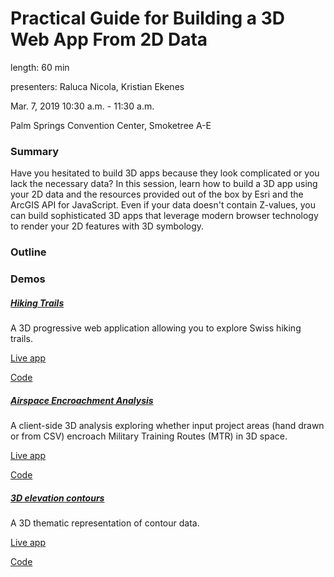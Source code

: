 # Practical Guide for Building a 3D Web App From 2D Data

length: 60 min

presenters: Raluca Nicola, Kristian Ekenes

Mar. 7, 2019 10:30 a.m. - 11:30 a.m.

Palm Springs Convention Center, Smoketree A-E

### Summary

Have you hesitated to build 3D apps because they look complicated or you lack the necessary data? In this session, learn how to build a 3D app using your 2D data and the resources provided out of the box by Esri and the ArcGIS API for JavaScript. Even if your data doesn't contain Z-values, you can build sophisticated 3D apps that leverage modern browser technology to render your 2D features with 3D symbology.

### Outline



### Demos

##### [Hiking Trails](https://ralucanicola.github.io/hiking-app/)

A 3D progressive web application allowing you to explore Swiss hiking trails.

[Live app](https://ralucanicola.github.io/hiking-app/)

[Code](https://github.com/RalucaNicola/hiking-app)

##### [Airspace Encroachment Analysis](https://ekenes.github.io/conferences/ds-2018/3d-viz-2d-data/demos/mtr)

A client-side 3D analysis exploring whether input project areas (hand drawn or from CSV) encroach Military Training Routes (MTR) in 3D space.

[Live app](https://ekenes.github.io/conferences/ds-2018/3d-viz-2d-data/demos/mtr)

[Code](https://github.com/ekenes/conferences/ds-2018/3d-viz-2d-data/demos/mtr)

##### [3D elevation contours](https://ralucanicola.github.io/JSAPI_demos/malta-contour-lines/)

A 3D thematic representation of contour data.

[Live app](https://ralucanicola.github.io/JSAPI_demos/malta-contour-lines/)

[Code](https://github.com/RalucaNicola/JSAPI_demos/tree/master/malta-contour-lines)
